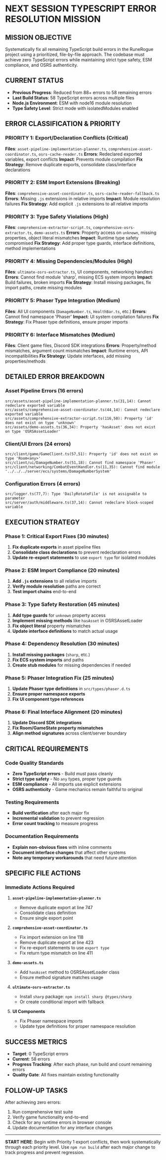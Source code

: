# NEXT SESSION TYPESCRIPT ERROR RESOLUTION MISSION

## MISSION OBJECTIVE

Systematically fix all remaining TypeScript build errors in the RuneRogue project using a prioritized, file-by-file approach. The codebase must achieve zero TypeScript errors while maintaining strict type safety, ESM compliance, and OSRS authenticity.

## CURRENT STATUS

- **Previous Progress**: Reduced from 88+ errors to 58 remaining errors
- **Last Build Status**: 58 TypeScript errors across multiple files
- **Node.js Environment**: ESM with node16 module resolution
- **Type Safety Level**: Strict mode with isolatedModules enabled

## ERROR CLASSIFICATION & PRIORITY

### PRIORITY 1: Export/Declaration Conflicts (Critical)

**Files**: `asset-pipeline-implementation-planner.ts`, `comprehensive-asset-coordinator.ts`, `osrs-cache-reader.ts`
**Errors**: Redeclared exported variables, export conflicts
**Impact**: Prevents module compilation
**Fix Strategy**: Remove duplicate exports, consolidate class/interface declarations

### PRIORITY 2: ESM Import Extensions (Breaking)

**Files**: `comprehensive-asset-coordinator.ts`, `osrs-cache-reader-fallback.ts`
**Errors**: Missing `.js` extensions in relative imports
**Impact**: Module resolution failures
**Fix Strategy**: Add explicit `.js` extensions to all relative imports

### PRIORITY 3: Type Safety Violations (High)

**Files**: `comprehensive-extractor-script.ts`, `comprehensive-osrs-extractor.ts`, `demo-assets.ts`
**Errors**: Property access on `unknown`, missing properties, object literal mismatches
**Impact**: Runtime type safety compromised
**Fix Strategy**: Add proper type guards, interface definitions, method implementations

### PRIORITY 4: Missing Dependencies/Modules (High)

**Files**: `ultimate-osrs-extractor.ts`, UI components, networking handlers
**Errors**: Cannot find module 'sharp', missing ECS system imports
**Impact**: Build failures, broken imports
**Fix Strategy**: Install missing packages, fix import paths, create missing modules

### PRIORITY 5: Phaser Type Integration (Medium)

**Files**: All UI components (`DamageNumber.ts`, `HealthBar.ts`, etc.)
**Errors**: Cannot find namespace 'Phaser'
**Impact**: UI system compilation failures
**Fix Strategy**: Fix Phaser type definitions, ensure proper imports

### PRIORITY 6: Interface Mismatches (Medium)

**Files**: Client game files, Discord SDK integrations
**Errors**: Property/method mismatches, argument count mismatches
**Impact**: Runtime errors, API incompatibilities
**Fix Strategy**: Update interfaces, add missing properties/methods

## DETAILED ERROR BREAKDOWN

### Asset Pipeline Errors (16 errors)

```
src/assets/asset-pipeline-implementation-planner.ts(31,14): Cannot redeclare exported variable
src/assets/comprehensive-asset-coordinator.ts(44,14): Cannot redeclare exported variable
src/assets/comprehensive-extractor-script.ts(116,50): Property 'id' does not exist on type 'unknown'
src/assets/demo-assets.ts(36,34): Property 'hasAsset' does not exist on type 'OSRSAssetLoader'
```

### Client/UI Errors (24 errors)

```
src/client/game/GameClient.ts(57,51): Property 'id' does not exist on type 'Room<any>'
src/client/ui/DamageNumber.ts(51,18): Cannot find namespace 'Phaser'
src/client/networking/CombatEventHandler.ts(11,35): Cannot find module '../../../server/ecs/systems/DamageNumberSystem'
```

### Configuration Errors (4 errors)

```
src/logger.ts(77,7): Type 'DailyRotateFile' is not assignable to parameter
src/server/auth/middleware.ts(37,14): Cannot redeclare block-scoped variable
```

## EXECUTION STRATEGY

### Phase 1: Critical Export Fixes (30 minutes)

1. **Fix duplicate exports** in asset pipeline files
2. **Consolidate class declarations** to prevent redeclaration errors
3. **Update re-export statements** to use `export type` for isolated modules

### Phase 2: ESM Import Compliance (20 minutes)

1. **Add `.js` extensions** to all relative imports
2. **Verify module resolution** paths are correct
3. **Test import chains** end-to-end

### Phase 3: Type Safety Restoration (45 minutes)

1. **Add type guards** for `unknown` property access
2. **Implement missing methods** like `hasAsset` in OSRSAssetLoader
3. **Fix object literal** property mismatches
4. **Update interface definitions** to match actual usage

### Phase 4: Dependency Resolution (30 minutes)

1. **Install missing packages** (`sharp`, etc.)
2. **Fix ECS system imports** and paths
3. **Create stub modules** for missing dependencies if needed

### Phase 5: Phaser Integration Fix (25 minutes)

1. **Update Phaser type definitions** in `src/types/phaser.d.ts`
2. **Ensure proper namespace exports**
3. **Fix UI component type references**

### Phase 6: Final Interface Alignment (20 minutes)

1. **Update Discord SDK integrations**
2. **Fix Room/GameState property mismatches**
3. **Align method signatures** across client/server boundary

## CRITICAL REQUIREMENTS

### Code Quality Standards

- **Zero TypeScript errors** - Build must pass cleanly
- **Strict type safety** - No `any` types, proper type guards
- **ESM compliance** - All imports use explicit extensions
- **OSRS authenticity** - Game mechanics remain faithful to original

### Testing Requirements

- **Build verification** after each major fix
- **Incremental validation** to prevent regression
- **Error count tracking** to measure progress

### Documentation Requirements

- **Explain non-obvious fixes** with inline comments
- **Document interface changes** that affect other systems
- **Note any temporary workarounds** that need future attention

## SPECIFIC FILE ACTIONS

### Immediate Actions Required

1. **`asset-pipeline-implementation-planner.ts`**

   - Remove duplicate export at line 747
   - Consolidate class definition
   - Ensure single export point

2. **`comprehensive-asset-coordinator.ts`**

   - Fix import extension on line 118
   - Remove duplicate export at line 423
   - Fix re-export statements to use `export type`
   - Fix return type mismatch on line 411

3. **`demo-assets.ts`**

   - Add `hasAsset` method to OSRSAssetLoader class
   - Ensure method signature matches usage

4. **`ultimate-osrs-extractor.ts`**

   - Install `sharp` package: `npm install sharp @types/sharp`
   - Or create conditional import with fallback

5. **UI Components**
   - Fix Phaser namespace imports
   - Update type definitions for proper namespace resolution

## SUCCESS METRICS

- **Target**: 0 TypeScript errors
- **Current**: 58 errors
- **Progress Tracking**: After each phase, run build and count remaining errors
- **Quality Gate**: All fixes maintain existing functionality

## FOLLOW-UP TASKS

After achieving zero errors:

1. Run comprehensive test suite
2. Verify game functionality end-to-end
3. Check for any runtime errors in browser console
4. Update documentation for any interface changes

---

**START HERE**: Begin with Priority 1 export conflicts, then work systematically through each priority level. Use `npm run build` after each major change to track progress and prevent regression.
